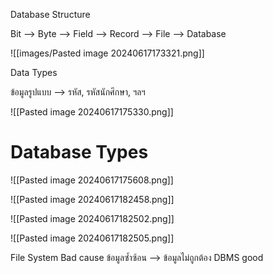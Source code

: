
Database Structure

Bit --> Byte --> Field --> Record --> File --> Database

![[images/Pasted image 20240617173321.png]]

Data Types

ข้อมูลรูปแบบ --> รหัส, รหัสนักศึกษา, ฯลฯ

![[Pasted image 20240617175330.png]]


# Database Types

![[Pasted image 20240617175608.png]]

![[Pasted image 20240617182458.png]]


![[Pasted image 20240617182502.png]]


![[Pasted image 20240617182505.png]]






File System Bad cause ข้อมูลซ้ำซ้อน --> ข้อมูลไม่ถูกต้อง
DBMS good
